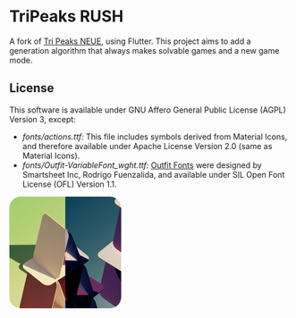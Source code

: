 # TriPeaks RUSH

A fork of [Tri Peaks NEUE](https://github.com/mimoguz/tripeaks_neue), using Flutter. This project aims to add a generation algorithm that always makes solvable games and a new game mode.<br>


## License

This software is available under GNU Affero General Public License (AGPL) Version 3, except:

- _fonts/actions.ttf:_ This file includes symbols derived from Material Icons, and therefore available under Apache License Version 2.0 (same as Material Icons).
- _fonts/Outfit-VariableFont_wght.ttf:_ [Outfit Fonts](https://github.com/Outfitio/Outfit-Fonts) were designed by Smartsheet Inc, Rodrigo Fuenzalida, and available under SIL Open Font License (OFL) Version 1.1.


<a href="./.github/readme/tri_peaks_wallpapers.zip?raw=true" download><img src="./.github/readme/tripeaks_wallpapers.png" alt="Wallpapers"></img></a>
